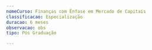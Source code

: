 ```yaml
---
nomeCurso: Finanças com Ênfase em Mercado de Capitais
classificacao: Especialização
duracao: 6 meses
observacao: obs
tipo: Pós Graduação

---
```


